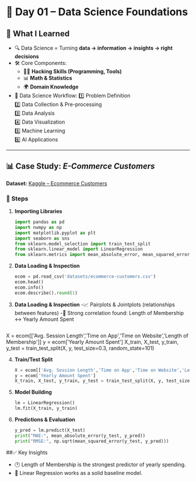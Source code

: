 # 📅 Day 01 – Data Science Foundations

## 🧠 What I Learned
- 🔍 Data Science = Turning **data → information → insights → right decisions**  
- 🛠️ Core Components:
  - 👨‍💻 **Hacking Skills (Programming, Tools)**
  - 📊 **Math & Statistics**
  - 🌍 **Domain Knowledge**
- 🔄 Data Science Workflow:
  1️⃣ Problem Definition  
  2️⃣ Data Collection & Pre-processing  
  3️⃣ Data Analysis  
  4️⃣ Data Visualization  
  5️⃣ Machine Learning  
  6️⃣ AI Applications  

---

## 📊 Case Study: *E-Commerce Customers*
**Dataset:** [Kaggle – Ecommerce Customers](https://www.kaggle.com/srolka/ecommerce-customers)  

### 🔧 Steps
1. **Importing Libraries**
     ```python
   import pandas as pd
   import numpy as np
   import matplotlib.pyplot as plt
   import seaborn as sns
   from sklearn.model_selection import train_test_split
   from sklearn.linear_model import LinearRegression
   from sklearn.metrics import mean_absolute_error, mean_squared_error
   
2. **Data Loading & Inspection**
     ```python
   ecom = pd.read_csv('datasets/ecommerce-customers.csv')
   ecom.head()
   ecom.info()
   ecom.describe().round(1)

3. **Data Loading & Inspection**
   -📈 Pairplots & Jointplots (relationships between features)
   -🔗 Strong correlation found: Length of Membership ↔ Yearly Amount Spent
     ```python
  X = ecom[['Avg. Session Length','Time on App','Time on Website','Length of Membership']]
  y = ecom['Yearly Amount Spent']
  X_train, X_test, y_train, y_test = train_test_split(X, y, test_size=0.3, random_state=101)

4. **Train/Test Split**
    ```python
   X = ecom[['Avg. Session Length','Time on App','Time on Website','Length of Membership']]
   y = ecom['Yearly Amount Spent']
   X_train, X_test, y_train, y_test = train_test_split(X, y, test_size=0.3, random_state=101)

5. **Model Building**
    ```python
   lm = LinearRegression()
   lm.fit(X_train, y_train)

6. **Predictions & Evaluation**
    ```python
   y_pred = lm.predict(X_test)
   print("MAE:", mean_absolute_error(y_test, y_pred))
   print("RMSE:", np.sqrt(mean_squared_error(y_test, y_pred)))


##✅ Key Insights
  - 🕐 Length of Membership is the strongest predictor of yearly spending.
  - 🤖 Linear Regression works as a solid baseline model.
